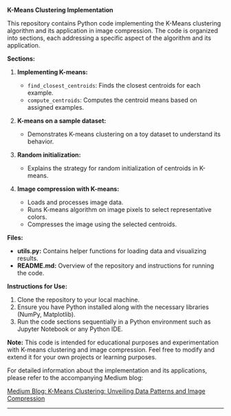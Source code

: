 **K-Means Clustering Implementation**

This repository contains Python code implementing the K-Means clustering algorithm and its application in image compression. The code is organized into sections, each addressing a specific aspect of the algorithm and its application.

**Sections:**

1. **Implementing K-means:**
    - `find_closest_centroids`: Finds the closest centroids for each example.
    - `compute_centroids`: Computes the centroid means based on assigned examples.

2. **K-means on a sample dataset:**
    - Demonstrates K-means clustering on a toy dataset to understand its behavior.

3. **Random initialization:**
    - Explains the strategy for random initialization of centroids in K-means.

4. **Image compression with K-means:**
    - Loads and processes image data.
    - Runs K-means algorithm on image pixels to select representative colors.
    - Compresses the image using the selected centroids.

**Files:**

- **utils.py:** Contains helper functions for loading data and visualizing results.
- **README.md:** Overview of the repository and instructions for running the code.

**Instructions for Use:**

1. Clone the repository to your local machine.
2. Ensure you have Python installed along with the necessary libraries (NumPy, Matplotlib).
3. Run the code sections sequentially in a Python environment such as Jupyter Notebook or any Python IDE.

**Note:** This code is intended for educational purposes and experimentation with K-means clustering and image compression. Feel free to modify and extend it for your own projects or learning purposes.

 For detailed information about the implementation and its applications, please refer to the accompanying Medium blog:

[Medium Blog: K-Means Clustering: Unveiling Data Patterns and Image Compression](https://medium.com/@paregiaanchal/k-means-clustering-unveiling-data-patterns-and-image-compression-2d979e724ab3)

---
